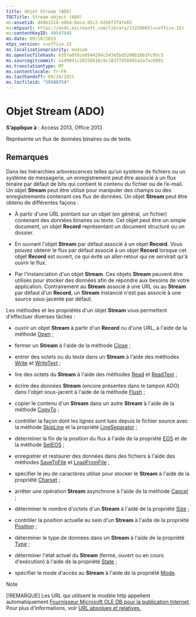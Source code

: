 ```yaml
---
title: Objet Stream (ADO)
TOCTitle: Stream object (ADO)
ms:assetid: d49b1514-e0b4-0aca-d5c2-8266f3f4fe65
ms:mtpsurl: https://msdn.microsoft.com/library/JJ250065(v=office.15)
ms:contentKeyID: 48547945
ms.date: 09/18/2015
mtps_version: v=office.15
ms.localizationpriority: medium
ms.openlocfilehash: 6357a0f8ce0544294c54345bd5200b10b3fc95c3
ms.sourcegitcommit: a1d9041c20256616c9c183f7d1049142a7ac6991
ms.translationtype: MT
ms.contentlocale: fr-FR
ms.lasthandoff: 09/24/2021
ms.locfileid: "59580754"
---
```

# <a name="stream-object-ado"></a>Objet Stream (ADO)


**S’applique à** : Access 2013, Office 2013

Représente un flux de données binaires ou de texte.

## <a name="remarks"></a>Remarques

Dans les hiérarchies arborescences telles qu’un [](record-object-ado.md) système de fichiers ou un système de messagerie, un enregistrement peut être associé à un flux binaire par défaut de bits qui contient le contenu du fichier ou de l’e-mail. Un objet **Stream** peut être utilisé pour manipuler des champs ou des enregistrements contenant ces flux de données. Un objet **Stream** peut être obtenu de différentes façons :

  - À partir d'une URL pointant sur un objet (en général, un fichier) contenant des données binaires ou texte. Cet objet peut être un simple document, un objet **Record** représentant un document structuré ou un dossier.

  - En ouvrant l'objet **Stream** par défaut associé à un objet **Record**. Vous pouvez obtenir le flux par défaut associé à un objet **Record** lorsque cet objet **Record** est ouvert, ce qui évite un aller-retour qui ne servirait qu'à ouvrir le flux.

  - Par l'instanciation d'un objet **Stream**. Ces objets **Stream** peuvent être utilisés pour stocker des données afin de répondre aux besoins de votre application. Contrairement au **Stream** associé à une URL ou au **Stream** par défaut d'un **Record**, un **Stream** instancié n'est pas associé à une source sous-jacente par défaut.

Les méthodes et les propriétés d'un objet **Stream** vous permettent d'effectuer diverses tâches :

  - ouvrir un objet **Stream** à partir d'un **Record** ou d'une URL, à l'aide de la méthode [Open](open-method-ado-stream.md) ;

  - fermer un **Stream** à l'aide de la méthode [Close](close-method-ado.md) ;

  - entrer des octets ou du texte dans un **Stream** à l'aide des méthodes [Write](write-method-ado.md) et [WriteText](writetext-method-ado.md) ;

  - lire des octets du **Stream** à l'aide des méthodes [Read](read-method-ado.md) et [ReadText](readtext-method-ado.md) ;

  - écrire des données **Stream** (encore présentes dans le tampon ADO) dans l'objet sous-jacent à l'aide de la méthode [Flush](flush-method-ado.md) ;

  - copier le contenu d'un **Stream** dans un autre **Stream** à l'aide de la méthode [CopyTo](copyto-method-ado.md) ;

  - contrôler la façon dont les lignes sont lues depuis le fichier source avec la méthode [SkipLine](skipline-method-ado.md) et la propriété [LineSeparator](lineseparator-property-ado.md) ;

  - déterminer la fin de la position du flux à l'aide de la propriété [EOS](eos-property-ado.md) et de la méthode [SetEOS](seteos-method-ado.md) ;

  - enregistrer et restaurer des données dans des fichiers à l'aide des méthodes [SaveToFile](savetofile-method-ado.md) et [LoadFromFile](loadfromfile-method-ado.md) ;

  - spécifier le jeu de caractères utilisé pour stocker le **Stream** à l'aide de la propriété [Charset](charset-property-ado.md) ;

  - arrêter une opération **Stream** asynchrone à l'aide de la méthode [Cancel](cancel-method-ado.md) ;

  - déterminer le nombre d'octets d'un **Stream** à l'aide de la propriété [Size](https://docs.microsoft.com/office/vba/access/concepts/miscellaneous/size-property-ado-stream) ;

  - contrôler la position actuelle au sein d'un **Stream** à l'aide de la propriété [Position](position-property-ado.md) ;

  - déterminer le type de données dans un **Stream** à l'aide de la propriété [Type](type-property-ado-stream.md) ;

  - déterminer l'état actuel du **Stream** (fermé, ouvert ou en cours d'exécution) à l'aide de la propriété [State](state-property-ado.md) ;

  - spécifier le mode d'accès au **Stream** à l'aide de la propriété [Mode](mode-property-ado.md).

> [!NOTE]
> [!REMARQUE] Les URL qui utilisent le modèle http appellent automatiquement [Fournisseur Microsoft OLE DB pour la publication Internet](microsoft-ole-db-provider-for-internet-publishing.md). Pour plus d’informations, voir [URL absolues et relatives.](absolute-and-relative-urls.md)


